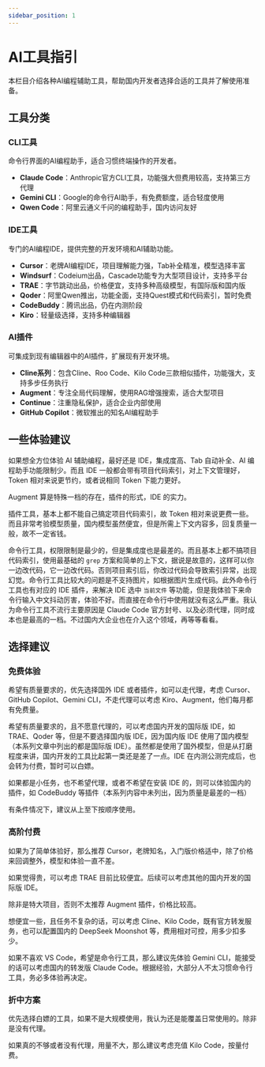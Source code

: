 ```yaml
---
sidebar_position: 1
---
```


# AI工具指引

本栏目介绍各种AI编程辅助工具，帮助国内开发者选择合适的工具并了解使用准备。

## 工具分类

### CLI工具
命令行界面的AI编程助手，适合习惯终端操作的开发者。

- **Claude Code**：Anthropic官方CLI工具，功能强大但费用较高，支持第三方代理
- **Gemini CLI**：Google的命令行AI助手，有免费额度，适合轻度使用
- **Qwen Code**：阿里云通义千问的编程助手，国内访问友好

### IDE工具  
专门的AI编程IDE，提供完整的开发环境和AI辅助功能。

- **Cursor**：老牌AI编程IDE，项目理解能力强，Tab补全精准，模型选择丰富
- **Windsurf**：Codeium出品，Cascade功能专为大型项目设计，支持多平台
- **TRAE**：字节跳动出品，价格便宜，支持多种高级模型，有国际版和国内版
- **Qoder**：阿里Qwen推出，功能全面，支持Quest模式和代码索引，暂时免费
- **CodeBuddy**：腾讯出品，仍在内测阶段
- **Kiro**：轻量级选择，支持多种编辑器

### AI插件
可集成到现有编辑器中的AI插件，扩展现有开发环境。

- **Cline系列**：包含Cline、Roo Code、Kilo Code三款相似插件，功能强大，支持多步任务执行
- **Augment**：专注全局代码理解，使用RAG增强搜索，适合大型项目
- **Continue**：注重隐私保护，适合企业内部使用
- **GitHub Copilot**：微软推出的知名AI编程助手

## 一些体验建议

如果想全方位体验 AI 辅助编程，最好还是 IDE，集成度高、Tab 自动补全、AI 编程助手功能限制少。而且 IDE 一般都会带有项目代码索引，对上下文管理好，Token 相对来说更节约，或者说相同 Token 下能力更好。

Augment 算是特殊一档的存在，插件的形式，IDE 的实力。

插件工具，基本上都不能自己搞定项目代码索引，故 Token 相对来说更费一些。而且非常考验模型质量，国内模型虽然便宜，但是所需上下文内容多，回复质量一般，故不一定省钱。

命令行工具，权限限制是最少的，但是集成度也是最差的。而且基本上都不搞项目代码索引，使用最基础的 `grep` 方案和简单的上下文，据说是故意的，这样可以你一边改代码，它一边改代码。否则项目索引后，你改过代码会导致索引异常，出现幻觉。命令行工具比较大的问题是不支持图片，如根据图片生成代码。此外命令行工具也有对应的 IDE 插件，来解决 IDE 选中 `当前文件` 等功能，但是我体验下来命令行输入中文抖动厉害，体验不好。而直接在命令行中使用就没有这么严重。我认为命令行工具不流行主要原因是 Claude Code 官方封号、以及必须代理，同时成本也是最高的一档。不过国内大企业也在介入这个领域，再等等看看。

## 选择建议

### 免费体验

希望有质量要求的，优先选择国外 IDE 或者插件，如可以走代理，考虑 Cursor、GitHub Copilot、Gemini CLI，不走代理可以考虑 Kiro、Augment，他们每月都有免费量。

希望有质量要求的，且不愿意代理的，可以考虑国内开发的国际版 IDE，如 TRAE、Qoder 等，但是不要选择国内版 IDE，因为国内版 IDE 使用了国内模型（本系列文章中列出的都是国际版 IDE）。虽然都是使用了国外模型，但是从打磨程度来讲，国内开发的工具比起第一类还是差了一点。IDE 在内测公测完成后，也会转为付费，暂时可以白嫖。

如果都是小任务，也不希望代理，或者不希望在安装 IDE 的，则可以体验国内的插件，如 CodeBuddy 等插件（本系列内容中未列出，因为质量是最差的一档）

有条件情况下，建议从上至下按顺序使用。

### 高阶付费

如果为了简单体验好，那么推荐 Cursor，老牌知名，入门版价格适中，除了价格来回调整外，模型和体验一直不差。

如果觉得贵，可以考虑 TRAE 目前比较便宜。后续可以考虑其他的国内开发的国际版 IDE。

除非是特大项目，否则不太推荐 Augment 插件，价格比较高。

想便宜一些，且任务不复杂的话，可以考虑 Cline、Kilo Code，既有官方转发服务，也可以配置国内的 DeepSeek Moonshot 等，费用相对可控，用多少扣多少。

如果不喜欢 VS Code，希望是命令行工具，那么建议先体验 Gemini CLI，能接受的话可以考虑国内的转发版 Claude Code。根据经验，大部分人不太习惯命令行工具，务必多体验再决定。

### 折中方案

优先选择白嫖的工具，如果不是大规模使用，我认为还是能覆盖日常使用的。除非是没有代理。

如果真的不够或者没有代理，用量不大，那么建议考虑充值 Kilo Code，按量付费。
